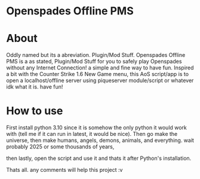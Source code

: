 # Openspades Offline PMS

# About
Oddly named but its a abreviation. Plugin/Mod Stuff. Openspades Offline PMS is a
as stated, Plugin/Mod Stuff for you to safely play Openspades without any Internet Connection!
a simple and fine way to have fun. Inspired a bit with the Counter Strike 1.6 New Game menu, this AoS script/app is to open a localhost/offline server using piqueserver module/script or whatever idk what it is. have fun!

# How to use
First install python 3.10 since it is somehow the only python it would work with (tell me if it can run in latest, it would be nice). Then go make the universe, then make humans, angels, demons, animals, and everything. wait probably 2025 or some thousands of years,

then lastly, open the script and use it and thats it after Python's installation.

Thats all. any comments will help this project :v